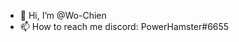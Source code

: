 - 👋 Hi, I’m @Wo-Chien
- 📫 How to reach me discord: PowerHamster#6655

<!---
Wo-Chien/Wo-Chien is a ✨ special ✨ repository because its `README.md` (this file) appears on your GitHub profile.
You can click the Preview link to take a look at your changes.
--->
